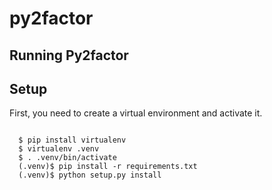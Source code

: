 # py2factor

## Running Py2factor


Setup
-----

First, you need to create a virtual environment and activate it.

```

  $ pip install virtualenv
  $ virtualenv .venv
  $ . .venv/bin/activate
  (.venv)$ pip install -r requirements.txt
  (.venv)$ python setup.py install
   
```
